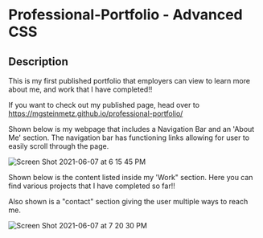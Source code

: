 # Professional-Portfolio - Advanced CSS

## Description

This is my first published portfolio that employers can view to learn more about me, and work that I have completed!!

If you want to check out my published page, head over to https://mgsteinmetz.github.io/professional-portfolio/

Shown below is my webpage that includes a Navigation Bar and an 'About Me' section. The navigation bar has functioning links allowing for user to easily scroll through the page.


![Screen Shot 2021-06-07 at 6 15 45 PM](https://user-images.githubusercontent.com/77464741/121098910-7a9fbc80-c7bc-11eb-8768-2c4469934531.png)


Shown below is the content listed inside my 'Work" section. Here you can find various projects that I have completed so far!!

Also shown is a "contact" section giving the user multiple ways to reach me.


![Screen Shot 2021-06-07 at 7 20 30 PM](https://user-images.githubusercontent.com/77464741/121103393-79bf5880-c7c5-11eb-9e20-c4ecbbf7cb2a.png)

